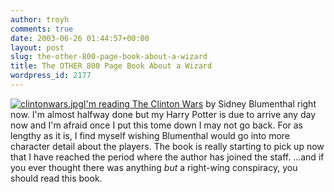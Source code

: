 ```yaml
---
author: troyh
comments: true
date: 2003-06-26 01:44:57+00:00
layout: post
slug: the-other-800-page-book-about-a-wizard
title: The OTHER 800 Page Book About a Wizard
wordpress_id: 2177
---
```


[![clintonwars.jpg](http://www.troyandgay.com/archives/clintonwars.jpg)I'm reading The Clinton Wars](http://www.amazon.com/exec/obidos/ASIN/0374125023/recipezaar-20) by Sidney Blumenthal right now.  I'm almost halfway done but my Harry Potter is due to arrive any day now and I'm afraid once I put this tome down I may not go back.  For as lengthy as it is, I find myself wishing Blumenthal would go into more character detail about the players.  The book is really starting to pick up now that I have reached the period where the author has joined the staff.  ...and if you ever thought there was anything *but* a right-wing conspiracy, you should read this book.
